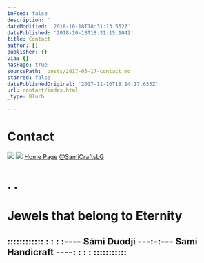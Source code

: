 ```yaml
---
inFeed: false
description: ''
dateModified: '2018-10-18T18:31:13.552Z'
datePublished: '2018-10-18T18:31:15.104Z'
title: Contact
author: []
publisher: {}
via: {}
hasPage: true
sourcePath: _posts/2017-05-17-contact.md
starred: false
datePublishedOriginal: '2017-11-10T18:14:17.633Z'
url: contact/index.html
_type: Blurb

---
```

# **Contact**
![](https://the-grid-user-content.s3-us-west-2.amazonaws.com/6b540b87-8378-475a-bda7-d35cb83955da.jpg)
![](https://the-grid-user-content.s3-us-west-2.amazonaws.com/e2166030-7b15-4303-83e6-b2d6cce4960a.png)
[Home Page][0]
[@SamiCraftsLG][1]

# **. .**

# Jewels that belong to Eternity

## **:::::::::::: : : : :---- Sámi Duodji ---:-:--- Sami Handicraft ----: : : : :::::::::::**

[0]: https://thegrid.ai/lgsamicrafts/
[1]: https://twitter.com/SamiCraftsLG